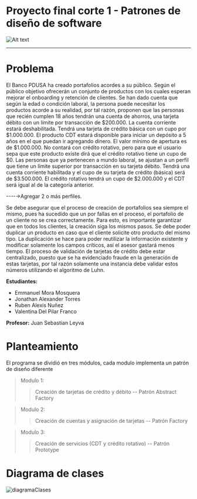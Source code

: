 # Proyecto final corte 1 - Patrones de diseño de software
![Alt text](https://www.usergioarboleda.edu.co/wp-content/uploads/ultimatum/imagens/logo-mobile-UniversidadSergioArboleda.png)

- - -

# Problema
El Banco PDUSA ha creado portafolios acordes a su público. Según el público objetivo ofrecerán un conjunto de productos con los cuales esperan mejorar el onboarding y retención de clientes.
Se han dado cuenta que según la edad o condición laboral, la persona puede necesitar los productos acorde a su realidad, por tal razón, proponen que las personas que recién cumplen 18 años tendrán una cuenta de ahorros, una tarjeta débito con un límite por transacción de $200.000. La cuenta corriente estará deshabilitada. Tendrá una tarjeta de crédito básica con un cupo por  $1.000.000. El producto CDT estará disponible para iniciar un depósito a 5 años en el que puedan ir agregando dinero. El valor mínimo de apertura es de $1.000.000. No contará con crédito rotativo, pero para que el usuario sepa que este producto existe dirá que el crédito rotativo tiene un cupo de $0.
Las personas que ya pertenecen a mundo laboral, se ajustan a un perfil que tiene un límite superior por transacción en su tarjeta débito. Tendrá una cuenta corriente habilitada y el cupo de su tarjeta de crédito (básica) será de $3.500.000. El crédito rotativo tendrá un cupo de $2.000.000 y el CDT será igual al de la categoría anterior.

----→Agregar 2 o más perfiles.

Se debe asegurar que el proceso de creación de portafolios sea siempre el mismo, pues ha sucedido que un por fallas en el proceso, el portafolio de un cliente no se crea correctamente. Para esto, es importante garantizar que en todos los clientes, la creación siga los mismos pasos.
Se debe poder duplicar un producto en caso que el cliente solicite otro producto del mismo tipo. La duplicación se hace para poder reutilizar la información existente y modificar solamente los campos críticos, así el asesor gastará menos tiempo.
El proceso de validación de tarjetas de crédito debe estar centralizado, puesto que se ha evidenciado fraude en la generación de estas tarjetas, por tal razón solamente una instancia debe validar estos números utilizando el algoritmo de Luhn.

**Estudiantes:** 
* Emmanuel Mora Mosquera
* Jonathan Alexander Torres
* Ruben Alexis Nuñez
* Valentina Del Pilar Franco

**Profesor:** Juan Sebastian Leyva

# **Planteamiento**
El programa se dividió en tres módulos, cada modulo implementa un patrón de diseño diferente

> Modulo 1:
>> Creación de tarjetas de crédito y débito -- Patrón Abstract Factory

> Modulo 2:
>> Creación de cuentas y asignación de tarjetas -- Patrón Factory

> Modulo 3:
>> Creación de servicios (CDT y crédito rotativo) -- Patrón Prototype

# **Diagrama de clases**

![diagramaClases](https://user-images.githubusercontent.com/36966781/118346550-1150c480-b502-11eb-92ae-54a264dd605b.png)

